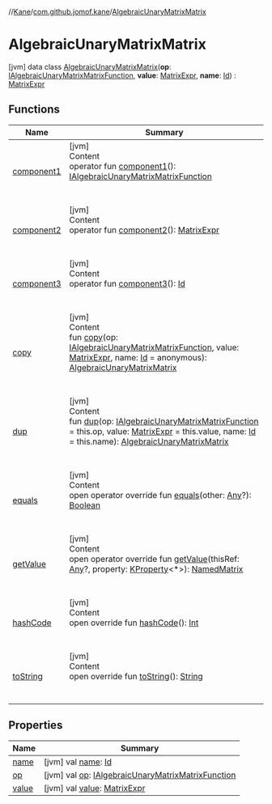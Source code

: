 //[Kane](../../index.md)/[com.github.jomof.kane](../index.md)/[AlgebraicUnaryMatrixMatrix](index.md)



# AlgebraicUnaryMatrixMatrix  
 [jvm] data class [AlgebraicUnaryMatrixMatrix](index.md)(**op**: [IAlgebraicUnaryMatrixMatrixFunction](../-i-algebraic-unary-matrix-matrix-function/index.md), **value**: [MatrixExpr](../-matrix-expr/index.md), **name**: [Id](../../com.github.jomof.kane.impl/index.md#%5Bcom.github.jomof.kane.impl%2FId%2F%2F%2FPointingToDeclaration%2F%5D%2FClasslikes%2F-1834823388)) : [MatrixExpr](../-matrix-expr/index.md)   


## Functions  
  
|  Name|  Summary| 
|---|---|
| <a name="com.github.jomof.kane/AlgebraicUnaryMatrixMatrix/component1/#/PointingToDeclaration/"></a>[component1](component1.md)| <a name="com.github.jomof.kane/AlgebraicUnaryMatrixMatrix/component1/#/PointingToDeclaration/"></a>[jvm]  <br>Content  <br>operator fun [component1](component1.md)(): [IAlgebraicUnaryMatrixMatrixFunction](../-i-algebraic-unary-matrix-matrix-function/index.md)  <br><br><br>
| <a name="com.github.jomof.kane/AlgebraicUnaryMatrixMatrix/component2/#/PointingToDeclaration/"></a>[component2](component2.md)| <a name="com.github.jomof.kane/AlgebraicUnaryMatrixMatrix/component2/#/PointingToDeclaration/"></a>[jvm]  <br>Content  <br>operator fun [component2](component2.md)(): [MatrixExpr](../-matrix-expr/index.md)  <br><br><br>
| <a name="com.github.jomof.kane/AlgebraicUnaryMatrixMatrix/component3/#/PointingToDeclaration/"></a>[component3](component3.md)| <a name="com.github.jomof.kane/AlgebraicUnaryMatrixMatrix/component3/#/PointingToDeclaration/"></a>[jvm]  <br>Content  <br>operator fun [component3](component3.md)(): [Id](../../com.github.jomof.kane.impl/index.md#%5Bcom.github.jomof.kane.impl%2FId%2F%2F%2FPointingToDeclaration%2F%5D%2FClasslikes%2F-1834823388)  <br><br><br>
| <a name="com.github.jomof.kane/AlgebraicUnaryMatrixMatrix/copy/#com.github.jomof.kane.IAlgebraicUnaryMatrixMatrixFunction#com.github.jomof.kane.MatrixExpr#kotlin.Any/PointingToDeclaration/"></a>[copy](copy.md)| <a name="com.github.jomof.kane/AlgebraicUnaryMatrixMatrix/copy/#com.github.jomof.kane.IAlgebraicUnaryMatrixMatrixFunction#com.github.jomof.kane.MatrixExpr#kotlin.Any/PointingToDeclaration/"></a>[jvm]  <br>Content  <br>fun [copy](copy.md)(op: [IAlgebraicUnaryMatrixMatrixFunction](../-i-algebraic-unary-matrix-matrix-function/index.md), value: [MatrixExpr](../-matrix-expr/index.md), name: [Id](../../com.github.jomof.kane.impl/index.md#%5Bcom.github.jomof.kane.impl%2FId%2F%2F%2FPointingToDeclaration%2F%5D%2FClasslikes%2F-1834823388) = anonymous): [AlgebraicUnaryMatrixMatrix](index.md)  <br><br><br>
| <a name="com.github.jomof.kane/AlgebraicUnaryMatrixMatrix/dup/#com.github.jomof.kane.IAlgebraicUnaryMatrixMatrixFunction#com.github.jomof.kane.MatrixExpr#kotlin.Any/PointingToDeclaration/"></a>[dup](dup.md)| <a name="com.github.jomof.kane/AlgebraicUnaryMatrixMatrix/dup/#com.github.jomof.kane.IAlgebraicUnaryMatrixMatrixFunction#com.github.jomof.kane.MatrixExpr#kotlin.Any/PointingToDeclaration/"></a>[jvm]  <br>Content  <br>fun [dup](dup.md)(op: [IAlgebraicUnaryMatrixMatrixFunction](../-i-algebraic-unary-matrix-matrix-function/index.md) = this.op, value: [MatrixExpr](../-matrix-expr/index.md) = this.value, name: [Id](../../com.github.jomof.kane.impl/index.md#%5Bcom.github.jomof.kane.impl%2FId%2F%2F%2FPointingToDeclaration%2F%5D%2FClasslikes%2F-1834823388) = this.name): [AlgebraicUnaryMatrixMatrix](index.md)  <br><br><br>
| <a name="kotlin/Any/equals/#kotlin.Any?/PointingToDeclaration/"></a>[equals](../../com.github.jomof.kane.impl.types/-double-algebraic-type/index.md#%5Bkotlin%2FAny%2Fequals%2F%23kotlin.Any%3F%2FPointingToDeclaration%2F%5D%2FFunctions%2F-1834823388)| <a name="kotlin/Any/equals/#kotlin.Any?/PointingToDeclaration/"></a>[jvm]  <br>Content  <br>open operator override fun [equals](../../com.github.jomof.kane.impl.types/-double-algebraic-type/index.md#%5Bkotlin%2FAny%2Fequals%2F%23kotlin.Any%3F%2FPointingToDeclaration%2F%5D%2FFunctions%2F-1834823388)(other: [Any](https://kotlinlang.org/api/latest/jvm/stdlib/kotlin/-any/index.html)?): [Boolean](https://kotlinlang.org/api/latest/jvm/stdlib/kotlin/-boolean/index.html)  <br><br><br>
| <a name="com.github.jomof.kane/AlgebraicUnaryMatrixMatrix/getValue/#kotlin.Any?#kotlin.reflect.KProperty[*]/PointingToDeclaration/"></a>[getValue](get-value.md)| <a name="com.github.jomof.kane/AlgebraicUnaryMatrixMatrix/getValue/#kotlin.Any?#kotlin.reflect.KProperty[*]/PointingToDeclaration/"></a>[jvm]  <br>Content  <br>open operator override fun [getValue](get-value.md)(thisRef: [Any](https://kotlinlang.org/api/latest/jvm/stdlib/kotlin/-any/index.html)?, property: [KProperty](https://kotlinlang.org/api/latest/jvm/stdlib/kotlin.reflect/-k-property/index.html)<*>): [NamedMatrix](../../com.github.jomof.kane.impl/-named-matrix/index.md)  <br><br><br>
| <a name="kotlin/Any/hashCode/#/PointingToDeclaration/"></a>[hashCode](../../com.github.jomof.kane.impl.types/-double-algebraic-type/index.md#%5Bkotlin%2FAny%2FhashCode%2F%23%2FPointingToDeclaration%2F%5D%2FFunctions%2F-1834823388)| <a name="kotlin/Any/hashCode/#/PointingToDeclaration/"></a>[jvm]  <br>Content  <br>open override fun [hashCode](../../com.github.jomof.kane.impl.types/-double-algebraic-type/index.md#%5Bkotlin%2FAny%2FhashCode%2F%23%2FPointingToDeclaration%2F%5D%2FFunctions%2F-1834823388)(): [Int](https://kotlinlang.org/api/latest/jvm/stdlib/kotlin/-int/index.html)  <br><br><br>
| <a name="com.github.jomof.kane/AlgebraicUnaryMatrixMatrix/toString/#/PointingToDeclaration/"></a>[toString](to-string.md)| <a name="com.github.jomof.kane/AlgebraicUnaryMatrixMatrix/toString/#/PointingToDeclaration/"></a>[jvm]  <br>Content  <br>open override fun [toString](to-string.md)(): [String](https://kotlinlang.org/api/latest/jvm/stdlib/kotlin/-string/index.html)  <br><br><br>


## Properties  
  
|  Name|  Summary| 
|---|---|
| <a name="com.github.jomof.kane/AlgebraicUnaryMatrixMatrix/name/#/PointingToDeclaration/"></a>[name](name.md)| <a name="com.github.jomof.kane/AlgebraicUnaryMatrixMatrix/name/#/PointingToDeclaration/"></a> [jvm] val [name](name.md): [Id](../../com.github.jomof.kane.impl/index.md#%5Bcom.github.jomof.kane.impl%2FId%2F%2F%2FPointingToDeclaration%2F%5D%2FClasslikes%2F-1834823388)   <br>
| <a name="com.github.jomof.kane/AlgebraicUnaryMatrixMatrix/op/#/PointingToDeclaration/"></a>[op](op.md)| <a name="com.github.jomof.kane/AlgebraicUnaryMatrixMatrix/op/#/PointingToDeclaration/"></a> [jvm] val [op](op.md): [IAlgebraicUnaryMatrixMatrixFunction](../-i-algebraic-unary-matrix-matrix-function/index.md)   <br>
| <a name="com.github.jomof.kane/AlgebraicUnaryMatrixMatrix/value/#/PointingToDeclaration/"></a>[value](value.md)| <a name="com.github.jomof.kane/AlgebraicUnaryMatrixMatrix/value/#/PointingToDeclaration/"></a> [jvm] val [value](value.md): [MatrixExpr](../-matrix-expr/index.md)   <br>

